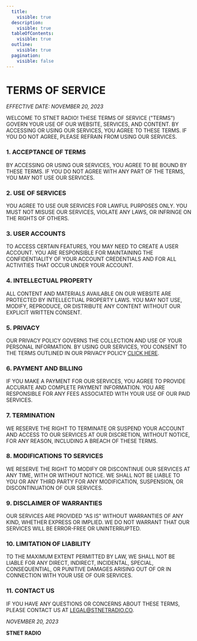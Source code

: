 ```yaml
---
  title:
    visible: true
  description:
    visible: true
  tableOfContents:
    visible: true
  outline:
    visible: true
  pagination:
    visible: false
---
```


# TERMS OF SERVICE
*EFFECTIVE DATE: NOVEMBER 20, 2023*

WELCOME TO STNET RADIO! THESE TERMS OF SERVICE ("TERMS") GOVERN YOUR USE OF OUR WEBSITE, SERVICES, AND CONTENT. BY ACCESSING OR USING OUR SERVICES, YOU AGREE TO THESE TERMS. IF YOU DO NOT AGREE, PLEASE REFRAIN FROM USING OUR SERVICES.

### 1. **ACCEPTANCE OF TERMS**

BY ACCESSING OR USING OUR SERVICES, YOU AGREE TO BE BOUND BY THESE TERMS. IF YOU DO NOT AGREE WITH ANY PART OF THE TERMS, YOU MAY NOT USE OUR SERVICES.

### 2. **USE OF SERVICES**

YOU AGREE TO USE OUR SERVICES FOR LAWFUL PURPOSES ONLY. YOU MUST NOT MISUSE OUR SERVICES, VIOLATE ANY LAWS, OR INFRINGE ON THE RIGHTS OF OTHERS.

### 3. **USER ACCOUNTS**

TO ACCESS CERTAIN FEATURES, YOU MAY NEED TO CREATE A USER ACCOUNT. YOU ARE RESPONSIBLE FOR MAINTAINING THE CONFIDENTIALITY OF YOUR ACCOUNT CREDENTIALS AND FOR ALL ACTIVITIES THAT OCCUR UNDER YOUR ACCOUNT.

### 4. **INTELLECTUAL PROPERTY**

ALL CONTENT AND MATERIALS AVAILABLE ON OUR WEBSITE ARE PROTECTED BY INTELLECTUAL PROPERTY LAWS. YOU MAY NOT USE, MODIFY, REPRODUCE, OR DISTRIBUTE ANY CONTENT WITHOUT OUR EXPLICIT WRITTEN CONSENT.

### 5. **PRIVACY**

OUR PRIVACY POLICY GOVERNS THE COLLECTION AND USE OF YOUR PERSONAL INFORMATION. BY USING OUR SERVICES, YOU CONSENT TO THE TERMS OUTLINED IN OUR PRIVACY POLICY [CLICK HERE](HTTPS://DOCS.STNETRADIO.CO/PRIVACY-POLICY "OUR PRIVACY POLICY").

### 6. **PAYMENT AND BILLING**

IF YOU MAKE A PAYMENT FOR OUR SERVICES, YOU AGREE TO PROVIDE ACCURATE AND COMPLETE PAYMENT INFORMATION. YOU ARE RESPONSIBLE FOR ANY FEES ASSOCIATED WITH YOUR USE OF OUR PAID SERVICES.

### 7. **TERMINATION**

WE RESERVE THE RIGHT TO TERMINATE OR SUSPEND YOUR ACCOUNT AND ACCESS TO OUR SERVICES AT OUR DISCRETION, WITHOUT NOTICE, FOR ANY REASON, INCLUDING A BREACH OF THESE TERMS.

### 8. **MODIFICATIONS TO SERVICES**

WE RESERVE THE RIGHT TO MODIFY OR DISCONTINUE OUR SERVICES AT ANY TIME, WITH OR WITHOUT NOTICE. WE SHALL NOT BE LIABLE TO YOU OR ANY THIRD PARTY FOR ANY MODIFICATION, SUSPENSION, OR DISCONTINUATION OF OUR SERVICES.

### 9. **DISCLAIMER OF WARRANTIES**

OUR SERVICES ARE PROVIDED "AS IS" WITHOUT WARRANTIES OF ANY KIND, WHETHER EXPRESS OR IMPLIED. WE DO NOT WARRANT THAT OUR SERVICES WILL BE ERROR-FREE OR UNINTERRUPTED.

### 10. **LIMITATION OF LIABILITY**

TO THE MAXIMUM EXTENT PERMITTED BY LAW, WE SHALL NOT BE LIABLE FOR ANY DIRECT, INDIRECT, INCIDENTAL, SPECIAL, CONSEQUENTIAL, OR PUNITIVE DAMAGES ARISING OUT OF OR IN CONNECTION WITH YOUR USE OF OUR SERVICES.

### 11. CONTACT US
IF YOU HAVE ANY QUESTIONS OR CONCERNS ABOUT THESE TERMS, PLEASE CONTACT US AT [LEGAL@STNETRADIO.CO](MAILTO:LEGAL@STNETRADIO.CO).

*NOVEMBER 20, 2023*

**STNET RADIO**